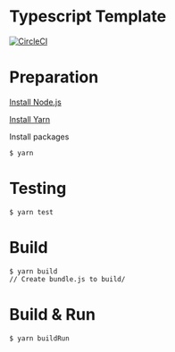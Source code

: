 # Typescript Template

[![CircleCI](https://circleci.com/gh/ababup1192/typescript-template.svg?style=svg)](https://circleci.com/gh/ababup1192/typescript-template)

# Preparation

[Install Node.js](https://github.com/hokaccha/nodebrew)

[Install Yarn](https://yarnpkg.com/en/docs/install)

Install packages
```
$ yarn
```

# Testing
```
$ yarn test
```

# Build
```
$ yarn build
// Create bundle.js to build/
```

# Build & Run
```
$ yarn buildRun
```
